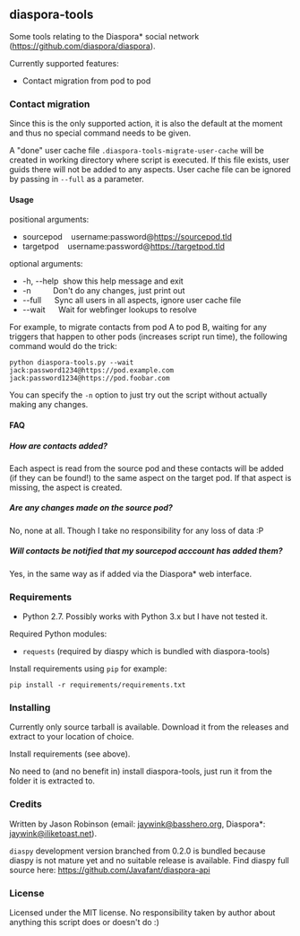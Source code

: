 ## diaspora-tools

Some tools relating to the Diaspora* social network
(https://github.com/diaspora/diaspora).

Currently supported features:

* Contact migration from pod to pod

### Contact migration

Since this is the only supported action, it is also the default at the
moment and thus no special command needs to be given.

A "done" user cache file `.diaspora-tools-migrate-user-cache` will be
created in working directory where script is executed. If this
file exists, user guids there will not be added to any aspects.
User cache file can be ignored by passing in `--full` as a parameter.

#### Usage

positional arguments:

* sourcepod &nbsp;&nbsp;&nbsp;username:password@https://sourcepod.tld
* targetpod &nbsp;&nbsp;&nbsp;username:password@https://targetpod.tld

optional arguments:

* -h, --help &nbsp;show this help message and exit
* -n &nbsp;&nbsp;&nbsp;&nbsp;&nbsp;&nbsp;&nbsp;&nbsp;&nbsp;Don't do any changes, just print out
* --full &nbsp;&nbsp;&nbsp;&nbsp;&nbsp;Sync all users in all aspects, ignore user cache file
* --wait &nbsp;&nbsp;&nbsp;&nbsp;&nbsp;Wait for webfinger lookups to resolve
  
For example, to migrate contacts from pod A to pod B, waiting for
any triggers that happen to other pods (increases script run time),
the following command would do the trick:

`python diaspora-tools.py --wait jack:password1234@https://pod.example.com jack:password1234@https://pod.foobar.com`

You can specify the `-n` option to just try out the script without actually making any changes.

#### FAQ

##### How are contacts added?

Each aspect is read from the source pod and these contacts will be added
(if they can be found!) to the same aspect on the target pod. If that aspect
is missing, the aspect is created.

##### Are any changes made on the source pod?

No, none at all. Though I take no responsibility for any loss of data :P

##### Will contacts be notified that my sourcepod acccount has added them?

Yes, in the same way as if added via the Diaspora* web interface.

### Requirements

* Python 2.7. Possibly works with Python 3.x but I have not tested it.

Required Python modules:

* `requests` (required by diaspy which is bundled with diaspora-tools)

Install requirements using `pip` for example:

`pip install -r requirements/requirements.txt`

### Installing

Currently only source tarball is available. Download it from the releases
and extract to your location of choice.

Install requirements (see above).

No need to (and no benefit in) install diaspora-tools, just run it from
the folder it is extracted to.

### Credits

Written by Jason Robinson (email: jaywink@basshero.org,
Diaspora*: jaywink@iliketoast.net).

`diaspy` development version branched from 0.2.0 is bundled because
diaspy is not mature yet and no suitable release is available. Find
diaspy full source here: https://github.com/Javafant/diaspora-api

### License

Licensed under the MIT license. No responsibility taken by author about
anything this script does or doesn't do :)
